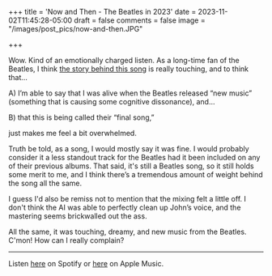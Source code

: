 +++
title = 'Now and Then - The Beatles in 2023'
date = 2023-11-02T11:45:28-05:00
draft = false
comments = false
image = "/images/post_pics/now-and-then.JPG"

+++

Wow. Kind of an emotionally charged listen. As a long-time fan of the Beatles, I think [the story behind this song](https://youtu.be/APJAQoSCwuA?si=jnNf0CDD8tPH0Us7) is really touching, and to think that... 

A) I’m able to say that I was alive when the Beatles released “new music” (something that is causing some cognitive dissonance), and...

B) that this is being called their “final song,” 

just makes me feel a bit overwhelmed. 

Truth be told, as a song, I would mostly say it was fine. I would probably consider it a less standout track for the Beatles had it been included on any of their previous albums. That said, it's still a Beatles song, so it still holds some merit to me, and I think there’s a tremendous amount of weight behind the song all the same.

I guess I'd also be remiss not to mention that the mixing felt a little off. I don't think the AI was able to perfectly clean up John’s voice, and the mastering seems brickwalled out the ass.

All the same, it was touching, dreamy, and new music from the Beatles. C'mon! How can I really complain? 

---

Listen [here](https://open.spotify.com/track/4vziJcnB2Qyi9o4nIRUeN7?si=9DqNslHWSrmVBzJvh-twpA) on Spotify or [here](https://music.apple.com/us/album/now-and-then/1713197371?i=1713197541) on Apple Music. 
